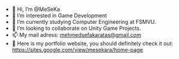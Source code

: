 - 👋 Hi, I’m @MeSeKa
- 👀 I’m interested in Game Development
- 🌱 I’m currently studying Computer Engineering at FSMVU.
- 💞️ I’m looking to collaborate on Unity Game Projects.
- 📫 My mail adress: mehmedsefakaratas@gmail.com
- 👾 Here is my portfolio website, you should definitely check it out: https://sites.google.com/view/mesekara/home-page

<!---
MeSeKa/MeSeKa is a ✨ special ✨ repository because its `README.md` (this file) appears on your GitHub profile.
You can click the Preview link to take a look at your changes.
--->

